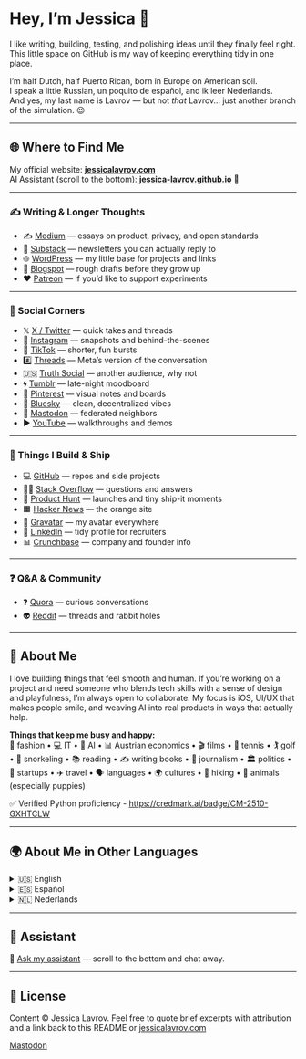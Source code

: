 # Hey, I’m Jessica 👋

I like writing, building, testing, and polishing ideas until they finally feel right.  
This little space on GitHub is my way of keeping everything tidy in one place.  

I’m half Dutch, half Puerto Rican, born in Europe on American soil.  
I speak a little Russian, un poquito de español, and ik leer Nederlands.  
And yes, my last name is Lavrov — but not *that* Lavrov… just another branch of the simulation. 😉

---

## 🌐 Where to Find Me

My official website: [**jessicalavrov.com**](https://jessicalavrov.com)  
AI Assistant (scroll to the bottom): [**jessica-lavrov.github.io**](https://jessica-lavrov.github.io) 🤖

---

### ✍️ Writing & Longer Thoughts
- ✍️ [Medium](https://medium.com/@jessicalavrov) — essays on product, privacy, and open standards  
- 📰 [Substack](https://jessicalavrov.substack.com) — newsletters you can actually reply to  
- 🌐 [WordPress](https://jessicalavrov.wordpress.com) — my little base for projects and links  
- 📓 [Blogspot](https://jessica-lavrov.blogspot.com) — rough drafts before they grow up  
- ❤️ [Patreon](https://www.patreon.com/cw/Jessica_Lavrov) — if you’d like to support experiments  

---

### 📱 Social Corners
- 𝕏 [X / Twitter](https://x.com/jessica_lavrov) — quick takes and threads  
- 📸 [Instagram](https://instagram.com/jessica.lavrov) — snapshots and behind-the-scenes  
- 🎵 [TikTok](https://www.tiktok.com/@jessica.lavrov) — shorter, fun bursts  
- #️⃣ [Threads](https://threads.net/@jessica.lavrov) — Meta’s version of the conversation  
- 🇺🇸 [Truth Social](https://truthsocial.com/@jessica_lavrov) — another audience, why not  
- 🌀 [Tumblr](https://www.tumblr.com/jessica-lavrov) — late-night moodboard  
- 📌 [Pinterest](https://pinterest.com/jessica_lavrov) — visual notes and boards  
- 🧿 [Bluesky](https://jessica-lavrov.bsky.social) — clean, decentralized vibes  
- 🐘 [Mastodon](https://mastodon.social/@jessica_lavrov) — federated neighbors  
- ▶️ [YouTube](https://www.youtube.com/@jessica_lavrov) — walkthroughs and demos  

---

### 🚀 Things I Build & Ship
- 💻 [GitHub](https://github.com/jessica-lavrov) — repos and side projects  
- 🧑‍💻 [Stack Overflow](https://stackoverflow.com/users/31605603/jessica-lavrov) — questions and answers  
- 🚀 [Product Hunt](https://producthunt.com/@jessica_lavrov) — launches and tiny ship-it moments  
- 🟧 [Hacker News](https://news.ycombinator.com/user?id=jessica_lavrov) — the orange site  
- 🪪 [Gravatar](https://gravatar.com/jessicalavrov) — my avatar everywhere  
- 💼 [LinkedIn](https://linkedin.com/in/jessica-lavrov) — tidy profile for recruiters  
- 📊 [Crunchbase](https://www.crunchbase.com/person/jessica-lavrov) — company and founder info  

---

### ❓ Q&A & Community
- ❓ [Quora](https://www.quora.com/profile/Jessica-Lavrov) — curious conversations  
- 👽 [Reddit](https://www.reddit.com/user/JessicaLavrov) — threads and rabbit holes  

---

## 🧭 About Me

I love building things that feel smooth and human. If you’re working on a project and need someone who blends tech skills with a sense of design and playfulness, I’m always open to collaborate. My focus is iOS, UI/UX that makes people smile, and weaving AI into real products in ways that actually help.

**Things that keep me busy and happy:**  
👗 fashion • 💻 IT • 🤖 AI • 📊 Austrian economics • 🎬 films • 🎾 tennis • 🏌️ golf • 🐠 snorkeling • 📚 reading • ✍️ writing books • 📰 journalism • 🏛️ politics • 🚀 startups • ✈️ travel • 🗣️ languages • 🌍 cultures • 🥾 hiking • 🐶 animals (especially puppies)

✅ Verified Python proficiency - https://credmark.ai/badge/CM-2510-GXHTCLW

---

## 🌍 About Me in Other Languages

<details>
<summary>🇺🇸 English</summary>

Hi, I’m Jessica. I like writing, building, testing, and polishing ideas until they feel right. Think of this as my map of the internet, a collection of places where I show up. Platforms don’t always agree with each other, and that’s fine by me; a little contrast makes both software and people more interesting. I’m half Dutch, half Puerto Rican, born in Europe on American soil. I speak a little Russian, un poquito de español, and ik leer Nederlands. And yes, my last name is Lavrov, but not that Lavrov… just another branch of the simulation.
</details>

<details>
<summary>🇪🇸 Español</summary>

Hola, soy Jessica. Me gusta escribir, construir, probar y pulir ideas hasta que encajan. Este es mi mapa de internet, una colección de lugares donde aparezco. Las plataformas no siempre coinciden, y no pasa nada; un poco de contraste hace que el software y las personas sean más interesantes. Soy mitad neerlandesa y mitad puertorriqueña, nacida en Europa en territorio estadounidense. Hablo un poco de ruso, un poquito de español y estoy aprendiendo neerlandés. Y sí, mi apellido es Lavrov, pero no ese Lavrov… solo otra rama de la simulación.
</details>

<details>
<summary>🇳🇱 Nederlands</summary>

Hoi, ik ben Jessica. Ik schrijf, bouw, test en schaaf ideeën bij tot ze kloppen. Dit is mijn kaart van het internet, een verzameling plekken waar ik verschijn. Platforms zijn het niet altijd eens en dat is prima; een beetje contrast maakt software en mensen interessanter. Ik ben half Nederlands en half Puerto Ricaans, geboren in Europa op Amerikaans grondgebied. Ik spreek een beetje Russisch, een beetje Spaans en ik leer Nederlands. En ja, mijn achternaam is Lavrov, maar niet die Lavrov… gewoon een andere tak van de simulatie.
</details>

---

## 🤖 Assistant

💬 [Ask my assistant](https://jessica-lavrov.github.io) — scroll to the bottom and chat away.

---

## 📄 License

Content © Jessica Lavrov. Feel free to quote brief excerpts with attribution and a link back to this README or [jessicalavrov.com](https://jessicalavrov.com)

<a rel="me" href="https://mastodon.social/@jessica_lavrov">Mastodon</a>
